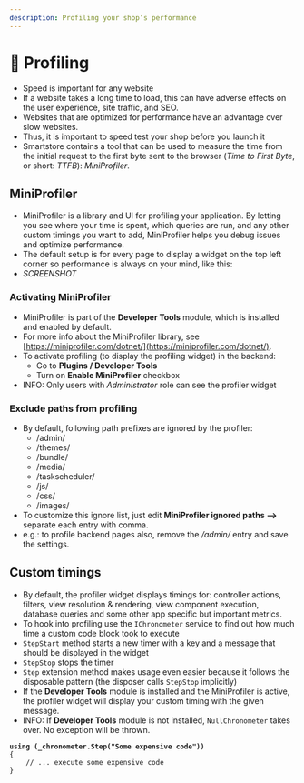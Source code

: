 ```yaml
---
description: Profiling your shop’s performance
---
```


# 🥚 Profiling

* Speed is important for any website
* If a website takes a long time to load, this can have adverse effects on the user experience, site traffic, and SEO.&#x20;
* Websites that are optimized for performance have an advantage over slow websites.
* Thus, it is important to speed test your shop before you launch it
* Smartstore contains a tool that can be used to measure the time from the initial request to the first byte sent to the browser (_Time to First Byte_, or short: _TTFB_): _MiniProfiler_.

## MiniProfiler

* MiniProfiler is a library and UI for profiling your application. By letting you see where your time is spent, which queries are run, and any other custom timings you want to add, MiniProfiler helps you debug issues and optimize performance.
* The default setup is for every page to display a widget on the top left corner so performance is always on your mind, like this:
* _SCREENSHOT_

### Activating MiniProfiler

* MiniProfiler is part of the **Developer Tools** module, which is installed and enabled by default.
* For more info about the MiniProfiler library, see [https://miniprofiler.com/dotnet/](https://miniprofiler.com/dotnet/).
* To activate profiling (to display the profiling widget) in the backend:&#x20;
  * Go to **Plugins / Developer Tools**
  * Turn on **Enable MiniProfiler** checkbox
* INFO: Only users with _Administrator_ role can see the profiler widget

### Exclude paths from profiling

* By default, following path prefixes are ignored by the profiler:
  * /admin/
  * /themes/
  * /bundle/
  * /media/
  * /taskscheduler/
  * /js/
  * /css/
  * /images/
* To customize this ignore list, just edit **MiniProfiler ignored paths -->** separate each entry with comma.
* e.g.: to profile backend pages also, remove the _/admin/_ entry and save the settings.

## Custom timings

* By default, the profiler widget displays timings for: controller actions, filters, view resolution & rendering, view component execution, database queries and some other app specific but important metrics.
* To hook into profiling use the `IChronometer` service to find out how much time a custom code block took to execute
* `StepStart` method starts a new timer with a key and a message that should be displayed in the widget
* `StepStop` stops the timer
* `Step` extension method makes usage even easier because it follows the disposable pattern (the disposer calls `StepStop` implicitly)
* If the **Developer Tools** module is installed and the MiniProfiler is active, the profiler widget will display your custom timing with the given message.
* INFO: If **Developer Tools** module is not installed, `NullChronometer` takes over. No exception will be thrown.

<pre class="language-csharp" data-title="Custom timing example"><code class="lang-csharp"><strong>using (_chronometer.Step("Some expensive code"))
</strong>{
    // ... execute some expensive code
}
</code></pre>


